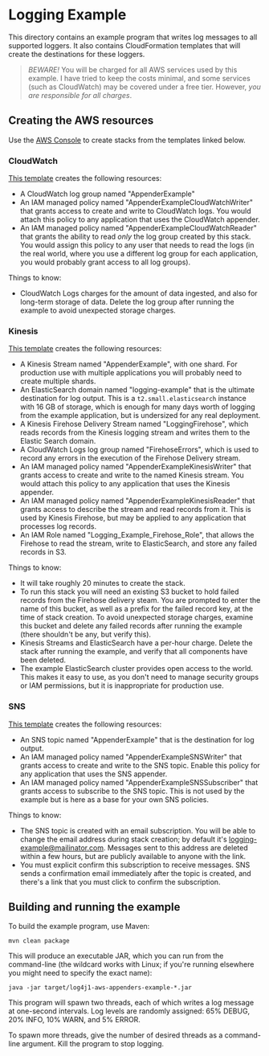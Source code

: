# Logging Example

This directory contains an example program that writes log messages to all supported loggers. It
also contains CloudFormation templates that will create the destinations for these loggers.

> *BEWARE!* You will be charged for all AWS services used by this example. I have tried to keep
  the costs minimal, and some services (such as CloudWatch) may be covered under a free tier.
  However, *you are responsible for all charges*.

## Creating the AWS resources

Use the [AWS Console](https://console.aws.amazon.com/cloudformation/home) to create stacks from
the templates linked below.

### CloudWatch

[This template](cloudformation/cloudwatch.json) creates the following resources:

* A CloudWatch log group named "AppenderExample"
* An IAM managed policy named "AppenderExampleCloudWatchWriter" that grants access to create
  and write to CloudWatch logs. You would attach this policy to any application that uses the
  CloudWatch appender.
* An IAM managed policy named "AppenderExampleCloudWatchReader" that grants the ability to
  read _only_ the log group created by this stack. You would assign this policy to any user
  that needs to read the logs (in the real world, where you use a different log group for
  each application, you would probably grant access to all log groups).

Things to know:

* CloudWatch Logs charges for the amount of data ingested, and also for long-term storage of
  data. Delete the log group after running the example to avoid unexpected storage charges.

### Kinesis

[This template](cloudformation/kinesis.json) creates the following resources:

* A Kinesis Stream named "AppenderExample", with one shard. For production use with multiple
  applications you will probably need to create multiple shards.
* An ElasticSearch domain named "logging-example" that is the ultimate destination for log
  output. This is a `t2.small.elasticsearch` instance with 16 GB of storage, which is enough
  for many days worth of logging from the example application, but is undersized for any real
  deployment.
* A Kinesis Firehose Delivery Stream named "LoggingFirehose", which reads records from the
  Kinesis logging stream and writes them to the Elastic Search domain.
* A CloudWatch Logs log group named "FirehoseErrors", which is used to record any errors in
  the execution of the Firehose Delivery stream.
* An IAM managed policy named "AppenderExampleKinesisWriter" that grants access to create
  and write to the named Kinesis stream. You would attach this policy to any application that
  uses the Kinesis appender.
* An IAM managed policy named "AppenderExampleKinesisReader" that grants access to describe
  the stream and read records from it. This is used by Kinesis Firehose, but may be applied
  to any application that processes log records.
* An IAM Role named "Logging_Example_Firehose_Role", that allows the Firehose to read the
  stream, write to ElasticSearch, and store any failed records in S3.

Things to know:

* It will take roughly 20 minutes to create the stack.
* To run this stack you will need an existing S3 bucket to hold failed records from the Firehose
  delivery steam. You are prompted to enter the name of this bucket, as well as a prefix for the
  failed record key, at the time of stack creation. To avoid unexpected storage charges, examine
  this bucket and delete any failed records after running the example (there shouldn't be any,
  but verify this).
* Kinesis Streams and ElasticSearch have a per-hour charge. Delete the stack after running
  the example, and verify that all components have been deleted.
* The example ElasticSearch cluster provides open access to the world. This makes it easy to use,
  as you don't need to manage security groups or IAM permissions, but it is inappropriate for
  production use.

### SNS

[This template](cloudformation/sns.json) creates the following resources:

* An SNS topic named "AppenderExample" that is the destination for log output.
* An IAM managed policy named "AppenderExampleSNSWriter" that grants access to create and
  write to the SNS topic. Enable this policy for any application that uses the SNS appender.
* An IAM managed policy named "AppenderExampleSNSSubscriber" that grants access to subscribe
  to the SNS topic. This is not used by the example but is here as a base for your own SNS
  policies.

Things to know:

* The SNS topic is created with an email subscription. You will be able to change the email
  address during stack creation; by default it's [logging-example@mailinator.com](https://www.mailinator.com/v3/index.jsp?zone=public&query=logging-example#/#inboxpane).
  Messages sent to this address are deleted within a few hours, but are publicly available
  to anyone with the link.
* You must explicit confirm this subscription to receive messages. SNS sends a confirmation
  email immediately after the topic is created, and there's a link that you must click to
  confirm the subscription.


## Building and running the example

To build the example program, use Maven:

    mvn clean package

This will produce an executable JAR, which you can run from the command-line (the wildcard
works with Linux; if you're running elsewhere you might need to specify the exact name):

    java -jar target/log4j1-aws-appenders-example-*.jar

This program will spawn two threads, each of which writes a log message at one-second intervals.
Log levels are randomly assigned: 65% DEBUG, 20% INFO, 10% WARN, and 5% ERROR.

To spawn more threads, give the number of desired threads as a command-line argument. Kill the
program to stop logging.
